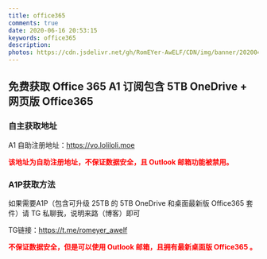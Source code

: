 ```yaml
---
title: office365
comments: true
date: 2020-06-16 20:53:15
keywords: office365
description:
photos: https://cdn.jsdelivr.net/gh/RomEYer-AwELF/CDN/img/banner/20200430211348.png
---
```

## 免费获取 Office 365 A1 订阅包含 5TB OneDrive + 网页版 Office365

### 自主获取地址

A1 自助注册地址：https://vo.loliloli.moe

**<font color=red>该地址为自助注册地址，不保证数据安全，且 Outlook 邮箱功能被禁用。</font>**

### A1P获取方法

如果需要A1P（包含可升级 25TB 的 5TB OneDrive 和桌面最新版 Office365 套件）请 TG 私聊我，说明来路（博客）即可

TG链接：https://t.me/romeyer_awelf

**<font color=red>不保证数据安全，但是可以使用 Outlook 邮箱，且拥有最新桌面版 Office365 。</font>**